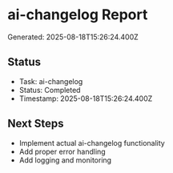 # ai-changelog Report

Generated: 2025-08-18T15:26:24.400Z

## Status
- Task: ai-changelog
- Status: Completed
- Timestamp: 2025-08-18T15:26:24.400Z

## Next Steps
- Implement actual ai-changelog functionality
- Add proper error handling
- Add logging and monitoring
